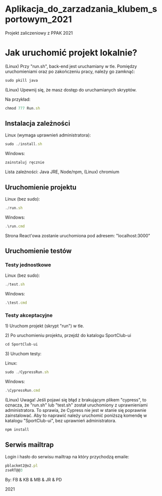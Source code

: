 # Aplikacja_do_zarzadzania_klubem_sportowym_2021
Projekt zaliczeniowy z PPAK 2021

<h1>Jak uruchomić projekt lokalnie?</h1>
<p>(Linux) Przy "run.sh", back-end jest uruchamiany w tle. Pomiędzy uruchomieniami oraz po zakończeniu pracy, należy go zamknąć:
 
```javascript
sudo pkill java
```

<p>(Linux) Upewnij się, że masz dostęp do uruchamianych skryptów.</p>
<p>Na przykład: </p>

```javascript
chmod 777 Run.sh
```

<h2>Instalacja zależności</h2>
<p>Linux (wymaga uprawnień administratora):</p>

```javascript
sudo ./install.sh
```

<p>Windows:</p>

```javascript
zainstaluj ręcznie
```

<p> Lista zależności: Java JRE, Node/npm, (Linux) chromium
    
<h2>Uruchomienie projektu</h2>

<p>Linux (bez sudo):</p>

```javascript
./run.sh
```

<p>Windows:</p>

```javascript
.\run.cmd
```

<p>Strona React'owa zostanie uruchomiona pod adresem: "localhost:3000"
    
<h2>Uruchomienie testów</h2>
<h3>Testy jednostkowe</h3>

<p>Linux (bez sudo):</p>

```javascript
./test.sh
```

<p>Windows:</p>

```javascript
.\test.cmd
```

<h3>Testy akceptacyjne</h3>
<p>1) Uruchom projekt (skrypt "run") w tle.</p>
<p>2) Po uruchomieniu projektu, przejdź do katalogu SportClub-ui</p>

```javascript
cd SportClub-ui
```

<p>3) Uruchom testy:</p>

<p>Linux:</p>

```javascript
sudo ./CypressRun.sh
```

<p>Windows:</p>

```javascript
.\CypressRun.cmd
```

<p>(Linux) Uwaga! Jeśli pojawi się błąd z brakującym plikem "cypress", to oznacza, że "run.sh" lub "test.sh" został uruchomiony z uprawnieniami administratora. To sprawia, że Cypress nie jest w stanie się poprawnie zainstalować. Aby to naprawić należy uruchomić poniższą komendę w katalogu "SportClub-ui", bez uprawnień administratora.
    
```javascript
npm install
```

<h2>Serwis mailtrap</h2>
<p> Login i hasło do serwisu mailtrap na który przychodzą emaile: </p>

```javascript
pblackmt2@o2.pl
zseRT@@3
```

By: 
    FB &
    KB &
    MB &
    JR &
    PD

2021
